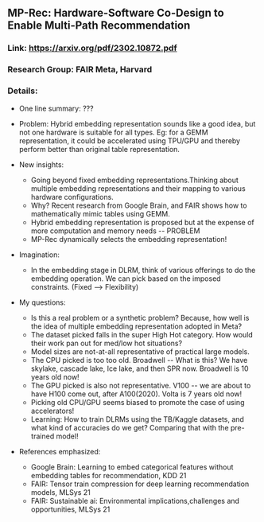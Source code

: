 ## MP-Rec: Hardware-Software Co-Design to Enable Multi-Path Recommendation
### Link: https://arxiv.org/pdf/2302.10872.pdf
### Research Group: FAIR Meta, Harvard

### Details: 
* One line summary: ???
* Problem: Hybrid embedding representation sounds like a good idea, but not one hardware is suitable for all types. Eg: for a GEMM representation, it could be accelerated using TPU/GPU and thereby perform better than original table representation.
* New insights: 
    - Going beyond fixed embedding representations.Thinking about multiple embedding representations and their mapping to various hardware configurations.
    - Why? Recent research from Google Brain, and FAIR shows how to mathematically mimic tables using GEMM. 
    - Hybrid embedding representation is proposed but at the expense of more computation and memory needs -- PROBLEM
    - MP-Rec dynamically selects the embedding representation! 
* Imagination: 
    - In the embedding stage in DLRM, think of various offerings to do the embedding operation. We can pick based on the imposed constraints. (Fixed --> Flexibility)

* My questions: 
    - Is this a real problem or a synthetic problem? Because, how well is the idea of multiple embedding representation adopted in Meta?
    - The dataset picked falls in the super High Hot category. How would their work pan out for med/low hot situations? 
    - Model sizes are not-at-all representative of practical large models.
    - The CPU picked is too too old. Broadwell -- What is this? We have skylake, cascade lake, Ice lake, and then SPR now. Broadwell is 10 years old now! 
    - The GPU picked is also not representative. V100 -- we are about to have H100 come out, after A100(2020). Volta is 7 years old now! 
    - Picking old CPU/GPU seems biased to promote the case of using accelerators! 
    - Learning: How to train DLRMs using the TB/Kaggle datasets, and what kind of accuracies do we get? Comparing that with the pre-trained model! 

* References emphasized: 
    - Google Brain: Learning to embed categorical features without embedding tables for recommendation, KDD 21
    - FAIR: Tensor train compression for deep learning recommendation models, MLSys 21
    - FAIR: Sustainable ai: Environmental implications,challenges and opportunities, MLSys 21
